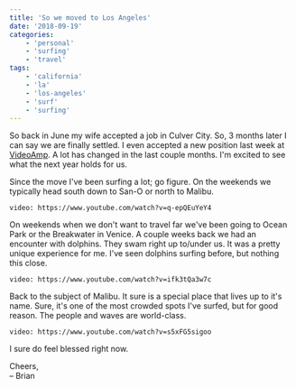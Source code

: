 ```yaml
---
title: 'So we moved to Los Angeles'
date: '2018-09-19'
categories:
    - 'personal'
    - 'surfing'
    - 'travel'
tags:
    - 'california'
    - 'la'
    - 'los-angeles'
    - 'surf'
    - 'surfing'
---
```


So back in June my wife accepted a job in Culver City. So, 3 months later I can say we are finally settled. I even accepted a new position last week at [VideoAmp](https://videoamp.com). A lot has changed in the last couple months. I'm excited to see what the next year holds for us.

Since the move I've been surfing a lot; go figure. On the weekends we typically head south down to San-O or north to Malibu.

`video: https://www.youtube.com/watch?v=q-epQEuYeY4`

On weekends when we don't want to travel far we've been going to Ocean Park or the Breakwater in Venice. A couple weeks back we had an encounter with dolphins. They swam right up to/under us. It was a pretty unique experience for me. I've seen dolphins surfing before, but nothing this close.

`video: https://www.youtube.com/watch?v=ifk3tQa3w7c`

Back to the subject of Malibu. It sure is a special place that lives up to it's name. Sure, it's one of the most crowded spots I've surfed, but for good reason. The people and waves are world-class.

`video: https://www.youtube.com/watch?v=s5xFG5sigoo`

I sure do feel blessed right now.

Cheers,  
– Brian
